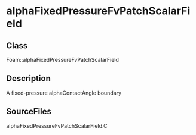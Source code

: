# alphaFixedPressureFvPatchScalarField 
## Class
Foam::alphaFixedPressureFvPatchScalarField

## Description
A fixed-pressure alphaContactAngle boundary

## SourceFiles
alphaFixedPressureFvPatchScalarField.C

